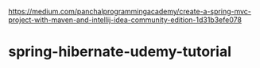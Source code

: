 https://medium.com/panchalprogrammingacademy/create-a-spring-mvc-project-with-maven-and-intellij-idea-community-edition-1d31b3efe078
# spring-hibernate-udemy-tutorial
